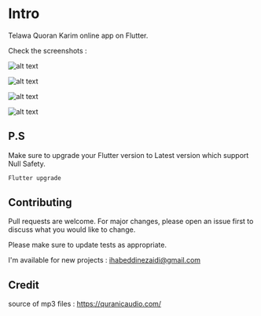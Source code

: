 # Intro

Telawa Quoran Karim online app on Flutter.


Check the screenshots :

![alt text](https://i.ibb.co/n3J2zWn/Screenshot-2021-10-12-13-35-03.png)


![alt text](https://i.ibb.co/n3J2zWn/Screenshot-2021-10-12-13-35-03.png)


![alt text](https://i.ibb.co/vVLBRT7/Screenshot-2021-10-12-13-34-53.png)


![alt text](https://i.ibb.co/zFCGmDr/Screenshot-2021-10-12-13-34-08.png)


## P.S

Make sure to upgrade your Flutter version to Latest version which support Null Safety.

```bash
Flutter upgrade
```



## Contributing
Pull requests are welcome. For major changes, please open an issue first to discuss what you would like to change.

Please make sure to update tests as appropriate.

I'm available for new projects : ihabeddinezaidi@gmail.com

## Credit

source of mp3 files : https://quranicaudio.com/
